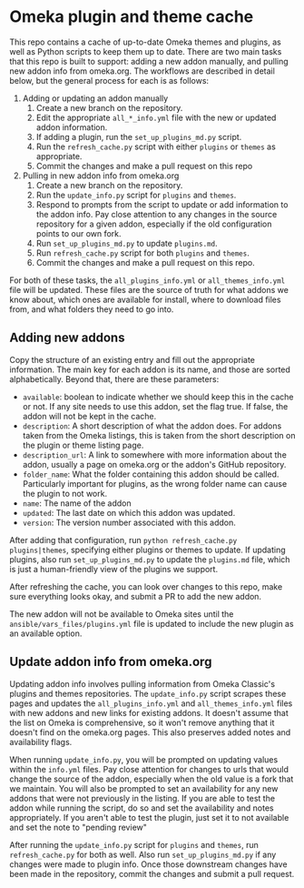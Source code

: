 # Omeka plugin and theme cache

This repo contains a cache of up-to-date Omeka themes and plugins, as well as Python scripts to keep them up to date. There are two main tasks that this repo is built to support: adding a new addon manually, and pulling new addon info from omeka.org. The workflows are described in detail below, but the general process for each is as follows:

1. Adding or updating an addon manually
    1. Create a new branch on the repository.
    1. Edit the appropriate `all_*_info.yml` file with the new or updated addon information.
    1. If adding a plugin, run the `set_up_plugins_md.py` script.
    1. Run the `refresh_cache.py` script with either `plugins` or `themes` as appropriate.
    1. Commit the changes and make a pull request on this repo
1. Pulling in new addon info from omeka.org
    1. Create a new branch on the repository.
    1. Run the `update_info.py` script for `plugins` and `themes`.
    1. Respond to prompts from the script to update or add information to the addon info. Pay close attention to any changes in the source repository for a given addon, especially if the old configuration points to our own fork.
    1. Run `set_up_plugins_md.py` to update `plugins.md`.
    1. Run `refresh_cache.py` script for both `plugins` and `themes`.
    1. Commit the changes and make a pull request on this repo.

For both of these tasks, the `all_plugins_info.yml` or `all_themes_info.yml` file will be updated. These files are the source of truth for what addons we know about, which ones are available for install, where to download files from, and what folders they need to go into.

## Adding new addons

Copy the structure of an existing entry and fill out the appropriate information. The main key for each addon is its name, and those are sorted alphabetically. Beyond that, there are these parameters:
- `available`: boolean to indicate whether we should keep this in the cache or not. If any site needs to use this addon, set the flag true. If false, the addon will not be kept in the cache.
- `description`: A short description of what the addon does. For addons taken from the Omeka listings, this is taken from the short description on the plugin or theme listing page.
- `description_url`: A link to somewhere with more information about the addon, usually a page on omeka.org or the addon's GitHub repository.
- `folder_name`: What the folder containing this addon should be called. Particularly important for plugins, as the wrong folder name can cause the plugin to not work.
- `name`: The name of the addon
- `updated`: The last date on which this addon was updated.
- `version`: The version number associated with this addon.

After adding that configuration, run `python refresh_cache.py plugins|themes`, specifying either plugins or themes to update. If updating plugins, also run `set_up_plugins_md.py` to update the `plugins.md` file, which is just a human-friendly view of the plugins we support. 

After refreshing the cache, you can look over changes to this repo, make sure everything looks okay, and submit a PR to add the new addon.

The new addon will not be available to Omeka sites until the `ansible/vars_files/plugins.yml` file is updated to include the new plugin as an available option.

## Update addon info from omeka.org

Updating addon info involves pulling information from Omeka Classic's plugins and themes repositories. The `update_info.py` script scrapes these pages and updates the `all_plugins_info.yml` and `all_themes_info.yml` files with new addons and new links for existing addons. It doesn't assume that the list on Omeka is comprehensive, so it won't remove anything that it doesn't find on the omeka.org pages. This also preserves added notes and availability flags.

When running `update_info.py`, you will be prompted on updating values within the `info.yml` files. Pay close attention for changes to urls that would change the source of the addon, especially when the old value is a fork that we maintain. You will also be prompted to set an availability for any new addons that were not previously in the listing. If you are able to test the addon while running the script, do so and set the availability and notes appropriately. If you aren't able to test the plugin, just set it to not available and set the note to "pending review"

After running the `update_info.py` script for `plugins` and `themes`, run `refresh_cache.py` for both as well. Also run `set_up_plugins_md.py` if any changes were made to plugin info. Once those downstream changes have been made in the repository, commit the changes and submit a pull request.
